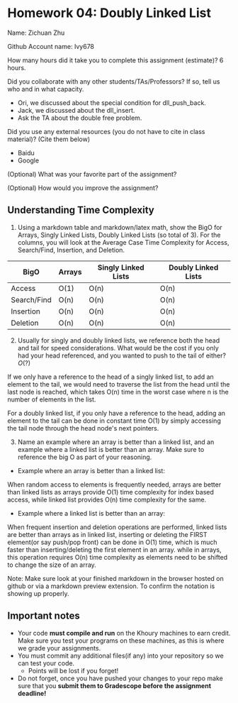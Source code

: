 # Homework 04: Doubly Linked List

Name: Zichuan Zhu

Github Account name: Ivy678

How many hours did it take you to complete this assignment (estimate)? 
6 hours.

Did you collaborate with any other students/TAs/Professors? If so, tell us who and in what capacity.  
- Ori, we discussed about the special condition for dll_push_back.
- Jack, we discussed about the dll_insert.
- Ask the TA about the double free problem.


Did you use any external resources (you do not have to cite in class material)? (Cite them below)  
- Baidu
- Google


(Optional) What was your favorite part of the assignment? 

(Optional) How would you improve the assignment? 

## Understanding Time Complexity

1. Using a markdown table and markdown/latex math, show the BigO for Arrays, Singly Linked Lists, Doubly Linked Lists (so total of 3). For the columns, you will look at the Average Case Time Complexity for Access, Search/Find,	Insertion, and Deletion. 

| BigO        | Arrays            | Singly Linked Lists     |  Doubly Linked Lists |
|-------------|-------------------|-------------------------|----------------------|
| Access      | O(1)              | O(n)                    | O(n)                 |
| Search/Find | O(n)              | O(n)                    | O(n)                 |
| Insertion   | O(n)              | O(n)                    | O(n)                 |
| Deletion    | O(n)              | O(n)                    | O(n)                 |


2. Usually for singly and doubly linked lists, we reference both the head and tail for speed considerations. What would be the cost if you only had your head referenced, and you wanted to push to the tail of either?  $O(?)$

If we only have a reference to the head of a singly linked list, to add an element to the tail, we would need to traverse the list from the head until the last node is reached, which takes O(n) time in the worst case where n is the number of elements in the list.

For a doubly linked list, if you only have a reference to the head, adding an element to the tail can be done in constant time O(1) by simply accessing the tail node through the head node's next pointers.



3. Name an example where an array is better than a linked list, and an example where a linked list is better than an array. Make sure to reference the big O as part of your reasoning.

- Example where an array is better than a linked list:

When random access to elements is frequently needed, arrays are better than linked lists as arrays provide O(1) time complexity for index based access, while linked list provides O(n) time complexity for the same.

- Example where a linked list is better than an array:

When frequent insertion and deletion operations are performed, linked lists are better than arrays as in linked list, inserting or deleting the FIRST element(or say push/pop front) can be done in O(1) time, which is much faster than inserting/deleting the first element in an array. while in arrays, this operation requires O(n) time complexity as elements need to be shifted to change the size of an array.



Note: Make sure look at your finished markdown in the browser hosted on github or via a markdown preview extension. To confirm the notation is showing up properly. 

## Important notes

* Your code **must compile and run** on the Khoury machines to earn credit. Make sure you test your programs on these machines, as this is where we grade your assignments.
* You must commit any additional files(if any) into your repository so we can test your code.
  * Points will be lost if you forget!
* Do not forget, once you have pushed your changes to your repo make sure that you **submit them to Gradescope before the assignment deadline!**

